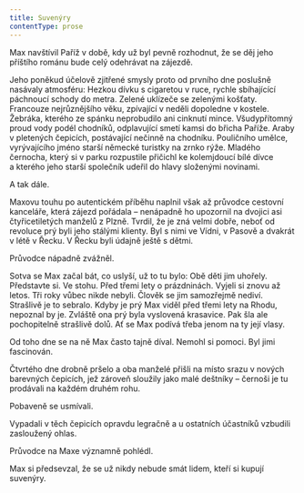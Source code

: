 ```yaml
---
title: Suvenýry
contentType: prose
---
```


Max navštívil Paříž v době, kdy už byl pevně rozhodnut, že se děj jeho příštího románu bude celý odehrávat na zájezdě.

Jeho poněkud účelově zjitřené smysly proto od prvního dne poslušně nasávaly atmosféru: Hezkou dívku s cigaretou v ruce, rychle sbíhajícící páchnoucí schody do metra. Zelené uklízeče se zelenými košťaty. Francouze nejrůznějšího věku, zpívající v neděli dopoledne v kostele. Žebráka, kterého ze spánku neprobudilo ani cinknutí mince. Všudypřítomný proud vody podél chodníků, odplavující smetí kamsi do břicha Paříže. Araby v pletených čepicích, postávající nečinně na chodníku. Pouličního umělce, vyrývajícího jméno starší německé turistky na zrnko rýže. Mladého černocha, který si v parku rozpustile přičichl ke kolemjdoucí bílé dívce a kterého jeho starší společník udeřil do hlavy složenými novinami.

A tak dále.

Maxovu touhu po autentickém příběhu naplnil však až průvodce cestovní kanceláře, která zájezd pořádala – nenápadně ho upozornil na dvojici asi čtyřicetiletých manželů z Plzně. Tvrdil, že je zná velmi dobře, neboť od revoluce prý byli jeho stálými klienty. Byl s nimi ve Vídni, v Pasově a dvakrát v létě v Řecku. V Řecku byli údajně ještě s dětmi.

Průvodce nápadně zvážněl.

Sotva se Max začal bát, co uslyší, už to tu bylo: Obě děti jim uhořely. Představte si. Ve stohu. Před třemi lety o prázdninách. Vyjeli si znovu až letos. Tři roky vůbec nikde nebyli. Člověk se jim samozřejmě nediví. Strašlivě je to sebralo. Kdyby je prý Max viděl před třemi lety na Rhodu, nepoznal by je. Zvláště ona prý byla vyslovená krasavice. Pak šla ale pochopitelně strašlivě dolů. Ať se Max podívá třeba jenom na ty její vlasy.

Od toho dne se na ně Max často tajně díval. Nemohl si pomoci. Byl jimi fascinován.

Čtvrtého dne drobně pršelo a oba manželé přišli na místo srazu v nových barevných čepicích, jež zároveň sloužily jako malé deštníky – černoši je tu prodávali na každém druhém rohu.

Pobaveně se usmívali.

Vypadali v těch čepicích opravdu legračně a u ostatních účastníků vzbudili zasloužený ohlas.

Průvodce na Maxe významně pohlédl.

Max si předsevzal, že se už nikdy nebude smát lidem, kteří si kupují suvenýry.
